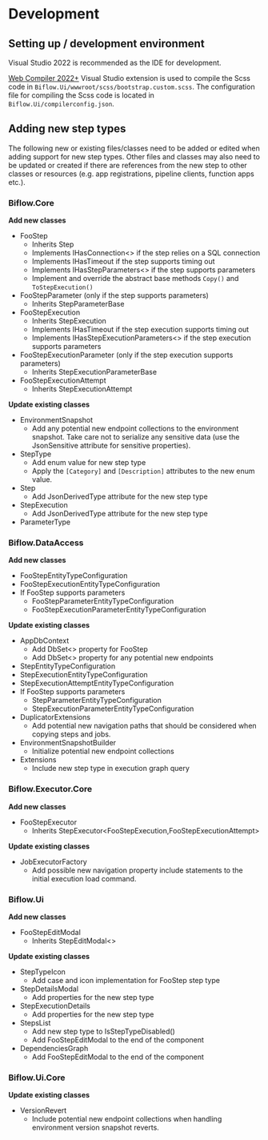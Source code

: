 # Development

## Setting up / development environment

Visual Studio 2022 is recommended as the IDE for development.

<a href="https://marketplace.visualstudio.com/items?itemName=Failwyn.WebCompiler64">Web Compiler 2022+</a> Visual Studio extension is used to compile the Scss code in `Biflow.Ui/wwwroot/scss/bootstrap.custom.scss`. The configuration file for compiling the Scss code is located in `Biflow.Ui/compilerconfig.json`.

## Adding new step types

The following new or existing files/classes need to be added or edited when adding support for new step types. Other files and classes may also need to be updated or created if there are references from the new step to other classes or resources (e.g. app registrations, pipeline clients, function apps etc.).

### Biflow.Core

**Add new classes**

- FooStep
  - Inherits Step
  - Implements IHasConnection<> if the step relies on a SQL connection
  - Implements IHasTimeout if the step supports timing out
  - Implements IHasStepParameters<> if the step supports parameters
  - Implement and override the abstract base methods `Copy()` and `ToStepExecution()`
- FooStepParameter (only if the step supports parameters)
  - Inherits StepParameterBase
- FooStepExecution
  - Inherits StepExecution
  - Implements IHasTimeout if the step execution supports timing out
  - Implements IHasStepExecutionParameters<> if the step execution supports parameters
- FooStepExecutionParameter (only if the step execution supports parameters)
  - Inherits StepExecutionParameterBase
- FooStepExecutionAttempt
  - Inherits StepExecutionAttempt

**Update existing classes**

- EnvironmentSnapshot
  - Add any potential new endpoint collections to the environment snapshot. Take care not to serialize any sensitive data (use the JsonSensitive attribute for sensitive properties).
- StepType
  - Add enum value for new step type
  - Apply the `[Category]` and `[Description]` attributes to the new enum value.
- Step
  - Add JsonDerivedType attribute for the new step type
- StepExecution
  - Add JsonDerivedType attribute for the new step type
- ParameterType

### Biflow.DataAccess

**Add new classes**

- FooStepEntityTypeConfiguration
- FooStepExecutionEntityTypeConfiguration
- If FooStep supports parameters
  - FooStepParameterEntityTypeConfiguration
  - FooStepExecutionParameterEntityTypeConfiguration

**Update existing classes**

- AppDbContext
  - Add DbSet<> property for FooStep
  - Add DbSet<> property for any potential new endpoints
- StepEntityTypeConfiguration
- StepExecutionEntityTypeConfiguration
- StepExecutionAttemptEntityTypeConfiguration
- If FooStep supports parameters
  - StepParameterEntityTypeConfiguration
  - StepExecutionParameterEntityTypeConfiguration
- DuplicatorExtensions
    - Add potential new navigation paths that should be considered when copying steps and jobs.
- EnvironmentSnapshotBuilder
  - Initialize potential new endpoint collections
- Extensions
  - Include new step type in execution graph query

### Biflow.Executor.Core

**Add new classes**

- FooStepExecutor
  - Inherits StepExecutor<FooStepExecution,FooStepExecutionAttempt>

**Update existing classes**

- JobExecutorFactory
  - Add possible new navigation property include statements to the initial execution load command.

### Biflow.Ui

**Add new classes**

- FooStepEditModal
  - Inherits StepEditModal<>

**Update existing classes**

- StepTypeIcon
  - Add case and icon implementation for FooStep step type
- StepDetailsModal
  - Add properties for the new step type
- StepExecutionDetails
  - Add properties for the new step type
- StepsList
  - Add new step type to IsStepTypeDisabled()
  - Add FooStepEditModal to the end of the component
- DependenciesGraph
  - Add FooStepEditModal to the end of the component

### Biflow.Ui.Core

**Update existing classes**

- VersionRevert
  - Include potential new endpoint collections when handling environment version snapshot reverts.